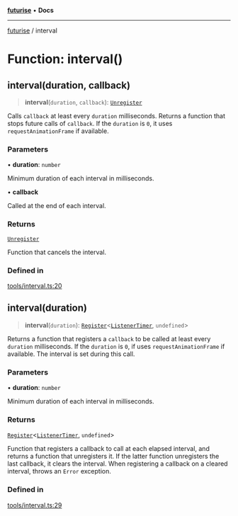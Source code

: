 [**futurise**](../README.md) • **Docs**

***

[futurise](../README.md) / interval

# Function: interval()

## interval(duration, callback)

> **interval**(`duration`, `callback`): [`Unregister`](../type-aliases/Unregister.md)

Calls `callback` at least every `duration` milliseconds. Returns a function that stops future calls of `callback`.
If the `duration` is `0`, it uses `requestAnimationFrame` if available.

### Parameters

• **duration**: `number`

Minimum duration of each interval in milliseconds.

• **callback**

Called at the end of each interval.

### Returns

[`Unregister`](../type-aliases/Unregister.md)

Function that cancels the interval.

### Defined in

[tools/interval.ts:20](https://github.com/nevoland/futurise/blob/601ad82256b16b57df25308fadfb39e6c754671f/lib/tools/interval.ts#L20)

## interval(duration)

> **interval**(`duration`): [`Register`](../type-aliases/Register.md)\<[`ListenerTimer`](../type-aliases/ListenerTimer.md), `undefined`\>

Returns a function that registers a `callback` to be called at least every `duration` milliseconds.
If the `duration` is `0`, if uses `requestAnimationFrame` if available.
The interval is set during this call.

### Parameters

• **duration**: `number`

Minimum duration of each interval in milliseconds.

### Returns

[`Register`](../type-aliases/Register.md)\<[`ListenerTimer`](../type-aliases/ListenerTimer.md), `undefined`\>

Function that registers a callback to call at each elapsed interval, and returns a function that unregisters it. If the latter function unregisters the last callback, it clears the interval. When registering a callback on a cleared interval, throws an `Error` exception.

### Defined in

[tools/interval.ts:29](https://github.com/nevoland/futurise/blob/601ad82256b16b57df25308fadfb39e6c754671f/lib/tools/interval.ts#L29)
